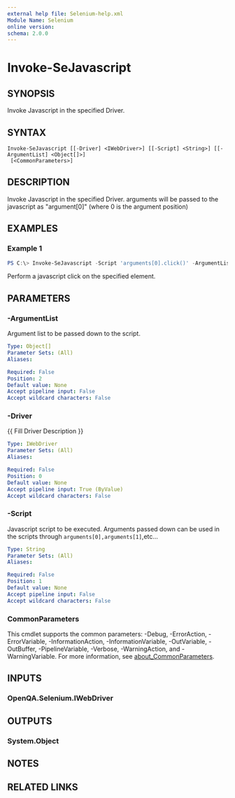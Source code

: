 ```yaml
---
external help file: Selenium-help.xml
Module Name: Selenium
online version:
schema: 2.0.0
---
```


# Invoke-SeJavascript

## SYNOPSIS
Invoke Javascript in the specified Driver.

## SYNTAX

```
Invoke-SeJavascript [[-Driver] <IWebDriver>] [[-Script] <String>] [[-ArgumentList] <Object[]>]
 [<CommonParameters>]
```

## DESCRIPTION
Invoke Javascript in the specified Driver. arguments will be passed to the javascript as "argument[0]" (where 0 is the argument position)

## EXAMPLES

### Example 1
```powershell
PS C:\> Invoke-SeJavascript -Script 'arguments[0].click()' -ArgumentList $Element
```

Perform a javascript click on the specified element.

## PARAMETERS

### -ArgumentList
Argument list to be passed down to the script. 

```yaml
Type: Object[]
Parameter Sets: (All)
Aliases:

Required: False
Position: 2
Default value: None
Accept pipeline input: False
Accept wildcard characters: False
```

### -Driver
{{ Fill Driver Description }}

```yaml
Type: IWebDriver
Parameter Sets: (All)
Aliases:

Required: False
Position: 0
Default value: None
Accept pipeline input: True (ByValue)
Accept wildcard characters: False
```

### -Script
Javascript script to be executed. Arguments passed down can be used in the scripts through `arguments[0],arguments[1]`,etc...  

```yaml
Type: String
Parameter Sets: (All)
Aliases:

Required: False
Position: 1
Default value: None
Accept pipeline input: False
Accept wildcard characters: False
```

### CommonParameters
This cmdlet supports the common parameters: -Debug, -ErrorAction, -ErrorVariable, -InformationAction, -InformationVariable, -OutVariable, -OutBuffer, -PipelineVariable, -Verbose, -WarningAction, and -WarningVariable. For more information, see [about_CommonParameters](http://go.microsoft.com/fwlink/?LinkID=113216).

## INPUTS

### OpenQA.Selenium.IWebDriver

## OUTPUTS

### System.Object
## NOTES

## RELATED LINKS
